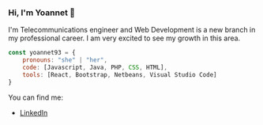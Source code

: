 ### Hi, I'm Yoannet 👋
I'm Telecommunications engineer and Web Development is a new branch in my professional career. I am very excited to see my growth in this area.

```js
const yoannet93 = {
    pronouns: "she" | "her",
    code: [Javascript, Java, PHP, CSS, HTML],
    tools: [React, Bootstrap, Netbeans, Visual Studio Code]
}
```
You can find me:
- [LinkedIn](https://www.linkedin.com/in/yoannet-d%C3%ADaz-vald%C3%A9s-4594281b4/)

<!--
**yoannet93/yoannet93** is a ✨ _special_ ✨ repository because its `README.md` (this file) appears on your GitHub profile.

Here are some ideas to get you started:

- 🔭 I’m currently working on ...
- 🌱 I’m currently learning ...
- 👯 I’m looking to collaborate on ...
- 🤔 I’m looking for help with ...
- 💬 Ask me about ...
- 📫 How to reach me: ...
- 😄 Pronouns: ...
- ⚡ Fun fact: ...
-->
